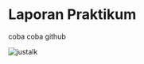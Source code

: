 # Laporan Praktikum
coba coba github

![justalk](https://user-images.githubusercontent.com/76029596/135297552-4bb28cb2-f823-4071-82cc-d3e6ff7f97e8.png)
